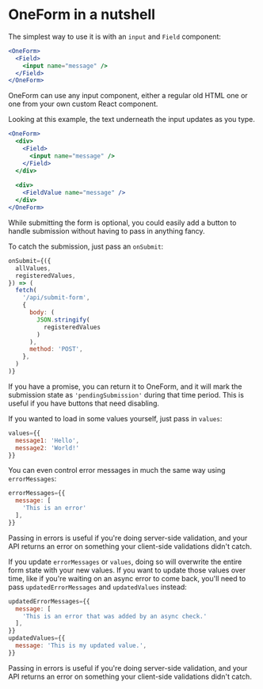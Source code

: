 # OneForm in a nutshell

The simplest way to use it is with an `input` and `Field` component:

```jsx
<OneForm>
  <Field>
    <input name="message" />
  </Field>
</OneForm>
```

OneForm can use any input component, either a regular old HTML one or one from your own custom React component.

Looking at this example, the text underneath the input updates as you type.

```jsx
<OneForm>
  <div>
    <Field>
      <input name="message" />
    </Field>
  </div>
  
  <div>
    <FieldValue name="message" />
  </div>
</OneForm>
```

While submitting the form is optional, you could easily add a button to handle submission without having to pass in anything fancy.

To catch the submission, just pass an `onSubmit`:

```javascript
onSubmit={({
  allValues,
  registeredValues,
}) => (
  fetch(
    '/api/submit-form',
    {
      body: (
        JSON.stringify(
          registeredValues
        )
      ),
      method: 'POST',
    },
  )
)}
```

If you have a promise, you can return it to OneForm, and it will mark the submission state as `'pendingSubmission'` during that time period. This is useful if you have buttons that need disabling.

If you wanted to load in some values yourself, just pass in `values`:

```javascript
values={{
  message1: 'Hello',
  message2: 'World!'
}}
```

You can even control error messages in much the same way using `errorMessages`:

```javascript
errorMessages={{
  message: [
    'This is an error'
  ],
}}
```

Passing in errors is useful if you're doing server-side validation, and your API returns an error on something your client-side validations didn't catch.

If you update `errorMessages` or `values`, doing so will overwrite the entire form state with your new values. If you want to update those values over time, like if you're waiting on an async error to come back, you'll need to pass `updatedErrorMessages` and `updatedValues` instead:

```javascript
updatedErrorMessages={{
  message: [
    'This is an error that was added by an async check.'
  ],
}}
updatedValues={{
  message: 'This is my updated value.',
}}
```

Passing in errors is useful if you're doing server-side validation, and your API returns an error on something your client-side validations didn't catch.

